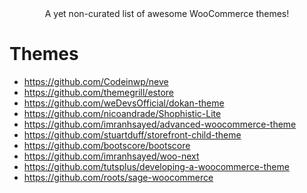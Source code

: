 <div align="center">
A yet non-curated list of awesome WooCommerce themes!
</div>

# Themes

- https://github.com/Codeinwp/neve
- https://github.com/themegrill/estore
- https://github.com/weDevsOfficial/dokan-theme
- https://github.com/nicoandrade/Shophistic-Lite
- https://github.com/imranhsayed/advanced-woocommerce-theme
- https://github.com/stuartduff/storefront-child-theme
- https://github.com/bootscore/bootscore
- https://github.com/imranhsayed/woo-next
- https://github.com/tutsplus/developing-a-woocommerce-theme
- https://github.com/roots/sage-woocommerce
